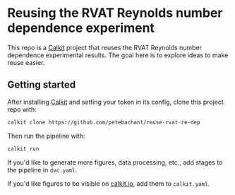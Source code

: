 # Reusing the RVAT Reynolds number dependence experiment

This repo is a
[Calkit](https://github.com/calkit/calkit)
project that
reuses the RVAT Reynolds number dependence experimental results.
The goal here is to explore ideas to make reuse easier.

## Getting started

After installing [Calkit](https://github.com/calkit/calkit) and
setting your token in its config,
clone this project repo with:

```sh
calkit clone https://github.com/petebachant/reuse-rvat-re-dep
```

Then run the pipeline with:

```sh
calkit run
```

If you'd like to generate more figures,
data processing, etc.,
add stages to the pipeline in `dvc.yaml`.

If you'd like figures to be visible on [calkit.io](https://calkit.io),
add them to `calkit.yaml`.
